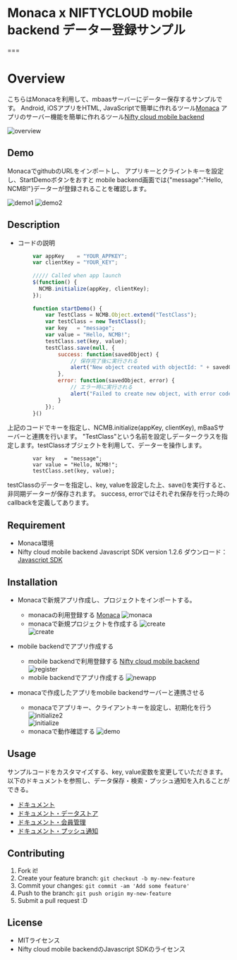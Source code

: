# Monaca x NIFTYCLOUD mobile backend データー登録サンプル

===

# Overview

こちらはMonacaを利用して、mbaasサーバーにデーター保存するサンプルです。
    Android, iOSアプリをHTML, JavaScriptで簡単に作れるツール[Monaca](https://ja.monaca.io/)
    アプリのサーバー機能を簡単に作れるツール[Nifty cloud mobile backend](http://mb.cloud.nifty.com/)

![overview](readme-img/overview.JPG "概要図") 

## Demo

MonacaでgithubのURLをインポートし、
アプリキーとクライントキーを設定し、StartDemoボタンをおすと
mobile backend画面では{"message":"Hello, NCMB!"}データーが登録されることを確認します。

![demo1](readme-img/demo1.JPG "起動画面") 
![demo2](readme-img/demo2.JPG "登録完了") 

## Description

* コードの説明

```JavaScript
        var appKey    = "YOUR_APPKEY";
        var clientKey = "YOUR_KEY";
        
        ///// Called when app launch
        $(function() {
          NCMB.initialize(appKey, clientKey);
        });
    
        function startDemo() {
            var TestClass = NCMB.Object.extend("TestClass");
            var testClass = new TestClass();
            var key   = "message";
            var value = "Hello, NCMB!"; 
            testClass.set(key, value);
            testClass.save(null, {
                success: function(savedObject) {
                    // 保存完了後に実行される
                    alert("New object created with objectId: " + savedObject.id);
                },
                error: function(savedObject, error) {
                    // エラー時に実行される
                    alert("Failed to create new object, with error code: " + error.message);
                }
            });   
        }()
```
上記のコードでキーを指定し、NCMB.initialize(appKey, clientKey), mBaaSサーバーと連携を行います。
"TestClass"という名前を設定しデータークラスを指定します。testClassオブジェクトを利用して、データーを操作します。
```
        var key   = "message";
        var value = "Hello, NCMB!"; 
        testClass.set(key, value);
```
testClassのデーターを指定し、key, valueを設定した上、save()を実行すると、非同期データーが保存されます。
success, errorではそれぞれ保存を行った時のcallbackを定義してあります。

## Requirement

* Monaca環境
* Nifty cloud mobile backend Javascript SDK version 1.2.6
ダウンロード：[Javascript SDK](http://mb.cloud.nifty.com/doc/current/introduction/sdkdownload_javascript.html)

## Installation

* Monacaで新規アプリ作成し、プロジェクトをインポートする。
  - monacaの利用登録する
    [Monaca](https://ja.monaca.io/)
![monaca](readme-img/monaca.JPG "新規プロジェクト")    
  - monacaで新規プロジェクトを作成する
![create](readme-img/monaca_new_project.JPG "新規プロジェクト")   
![create](readme-img/monaca_new_project_2.JPG "新規プロジェクト")   

* mobile backendでアプリ作成する
  - mobile backendで利用登録する
    [Nifty cloud mobile backend](http://mb.cloud.nifty.com/)
![register](readme-img/register.JPG "登録画面") 
  - mobile backendでアプリ作成する
![newapp](readme-img/newapp.JPG "新規アプリ作成") 

* monacaで作成したアプリをmobile backendサーバーと連携させる 
  - monacaでアプリキー、クライアントキーを設定し、初期化を行う
![initialize2](readme-img/appKeyClientKey.JPG "初期化")   
![initialize](readme-img/appKeyClientKey_setting.JPG "初期化") 
  - monacaで動作確認する
![demo](readme-img/demo2.JPG "動作確認") 

## Usage

サンプルコードをカスタマイズする、key, value変数を変更していただきます。
以下のドキュメントを参照し、データ保存・検索・プッシュ通知を入れることができる。
* [ドキュメント](http://mb.cloud.nifty.com/doc/current/)
* [ドキュメント・データストア](http://mb.cloud.nifty.com/doc/current/sdkguide/javascript/datastore.html)
* [ドキュメント・会員管理](http://mb.cloud.nifty.com/doc/current/sdkguide/javascript/user.html)
* [ドキュメント・プッシュ通知](http://mb.cloud.nifty.com/doc/current/sdkguide/javascript/push.html)


## Contributing

1. Fork it!
2. Create your feature branch: `git checkout -b my-new-feature`
3. Commit your changes: `git commit -am 'Add some feature'`
4. Push to the branch: `git push origin my-new-feature`
5. Submit a pull request :D

## License

* MITライセンス
* Nifty cloud mobile backendのJavascript SDKのライセンス

